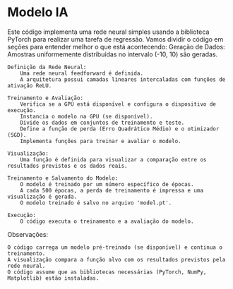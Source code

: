 # Modelo IA

Este código implementa uma rede neural simples usando a biblioteca PyTorch para realizar uma tarefa de regressão. Vamos dividir o código em seções para entender melhor o que está acontecendo:
    Geração de Dados:
        Amostras uniformemente distribuídas no intervalo (-10, 10) são geradas.

    Definição da Rede Neural:
        Uma rede neural feedforward é definida.
        A arquitetura possui camadas lineares intercaladas com funções de ativação ReLU.

    Treinamento e Avaliação:
        Verifica se a GPU está disponível e configura o dispositivo de execução.
        Instancia o modelo na GPU (se disponível).
        Divide os dados em conjuntos de treinamento e teste.
        Define a função de perda (Erro Quadrático Médio) e o otimizador (SGD).
        Implementa funções para treinar e avaliar o modelo.

    Visualização:
        Uma função é definida para visualizar a comparação entre os resultados previstos e os dados reais.

    Treinamento e Salvamento do Modelo:
        O modelo é treinado por um número específico de épocas.
        A cada 500 épocas, a perda de treinamento é impressa e uma visualização é gerada.
        O modelo treinado é salvo no arquivo 'model.pt'.

    Execução:
        O código executa o treinamento e a avaliação do modelo.

Observações:

    O código carrega um modelo pré-treinado (se disponível) e continua o treinamento.
    A visualização compara a função alvo com os resultados previstos pela rede neural.
    O código assume que as bibliotecas necessárias (PyTorch, NumPy, Matplotlib) estão instaladas.

